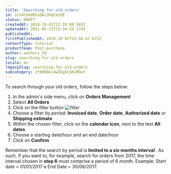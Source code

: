 ```yaml
---
title: 'Searching for old orders'
id: 1Cn4tXm8RSoQkc2KQCmiOE
status: DRAFT
createdAt: 2018-10-01T22:10:00.565Z
updatedAt: 2021-05-13T15:34:25.174Z
publishedAt: 
firstPublishedAt: 2018-10-02T15:36:47.671Z
contentType: tutorial
productTeam: Post-purchase
author: authors_59
slug: searching-for-old-orders
locale: en
legacySlug: searching-for-old-orders
subcategory: 2t00bBkcAwIkgSCGKsMOwY
---
```


To search through your old orders, follow the steps below:

1. In the admin's side menu, click on __Orders Management__
2. Select __All Orders__
3. Click on the filter button ![filter](//images.ctfassets.net/alneenqid6w5/1TVmDkKRDOe88o8oqqYMqu/e20881562b722c81f062efe4f2015101/filter.png)
4. Choose a filter *by period*: __Invoiced date__, __Order date__, __Authorized date__ or **Shipping estimate**
5. Within the chosen filter, click on the __calendar icon__, next to the text __All dates__
6. Choose a starting date/hour and an end date/hour
7. Click on __Confirm__

<div class="alert alert-info">
Remember that the search by period is <strong>limited to a six months interval </strong>. As such, if you want to, for example, search for orders from 2017, the time interval chosen in <strong>step 6</strong> must comprise a period of 6 month. Example: Start date = 01/01/2017 e End Date = 30/06/2017.
</div>

